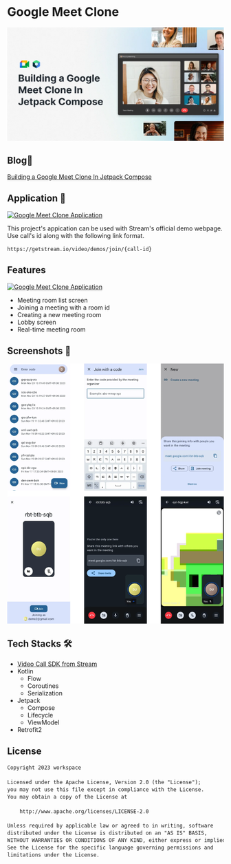 # Google Meet Clone

![Building a Google Meet Clone in Jetpack Compose](./images/intro.webp)

## Blog📝

[Building a Google Meet Clone In Jetpack Compose](https://getstream.io/blog/google-meet-clone)

## Application 🚀

[![Google Meet Clone Application](https://img.shields.io/badge/GoogleMeetClone-APK-green.svg?style=for-the-badge&logo=android)](https://github.com/workspace/google-meet-clone-compose/releases/download/v1/app-debug.apk)

This project's appication can be used with Stream's official demo webpage. Use call's id along with the following link format.

```shell
https://getstream.io/video/demos/join/{call-id}
```

## Features

[![Google Meet Clone Application](https://img.shields.io/badge/UserFlow-Figma-AE4DFF.svg?style=for-the-badge&logo=figma)](https://www.figma.com/file/jcSLfuzfjBPMXRWagOt0Bc/Google-Meet-Clone-User-Flow)

- Meeting room list screen
- Joining a meeting with a room id
- Creating a new meeting room
- Lobby screen
- Real-time meeting room

## Screenshots 📱

![All features](images/all-features.webp)

## Tech Stacks 🛠

- [Video Call SDK from Stream](https://getstream.io/video/sdk/android?utm_source=Github&utm_medium=Github_Repo_Content_Ad&utm_content=Developer&utm_campaign=Github_Jan2024_GoogleMeetAndroidClone&utm_term=extWriterOss)
- Kotlin
  - Flow
  - Coroutines
  - Serialization
- Jetpack
  - Compose
  - Lifecycle
  - ViewModel
- Retrofit2

## License

```xml
Copyright 2023 workspace

Licensed under the Apache License, Version 2.0 (the "License");
you may not use this file except in compliance with the License.
You may obtain a copy of the License at

    http://www.apache.org/licenses/LICENSE-2.0

Unless required by applicable law or agreed to in writing, software
distributed under the License is distributed on an "AS IS" BASIS,
WITHOUT WARRANTIES OR CONDITIONS OF ANY KIND, either express or implied.
See the License for the specific language governing permissions and
limitations under the License.
```
